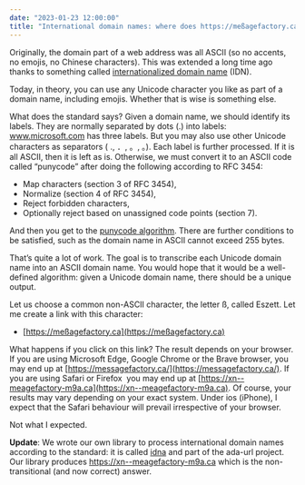 ```yaml
---
date: "2023-01-23 12:00:00"
title: "International domain names: where does https://meßagefactory.ca lead you?"
---
```




Originally, the domain part of a web address was all ASCII (so no accents, no emojis, no Chinese characters). This was extended a long time ago thanks to something called [internationalized domain name](https://en.wikipedia.org/wiki/Internationalized_domain_name) (IDN).

Today, in theory, you can use any Unicode character you like as part of a domain name, including emojis. Whether that is wise is something else.

What does the standard says? Given a domain name, we should identify its labels. They are normally separated by dots (.) into labels: www.microsoft.com has three labels. But you may also use other Unicode characters as separators (<span class="pl-c"> ., ．, 。, ｡). Each label is further processed. If it is all ASCII, then it is left as is. Otherwise, we must convert it to an ASCII code called &ldquo;punycode&rdquo; after doing the following according to RFC 3454:</span>

- Map characters (section 3 of <span class="pl-c">RFC 3454),</span>
- Normalize (section 4 of <span class="pl-c">RFC 3454),</span>
- Reject forbidden characters,
- <span class="pl-c">Optionally reject based on unassigned code points (section 7).</span>


And then you get to the [punycode algorithm](/lemire/blog/2023/01/04/emojis-in-domain-names-punycode-and-performance/). There are further conditions to be satisfied, such as the domain name in ASCII cannot exceed 255 bytes.

That&rsquo;s quite a lot of work. The goal is to transcribe each Unicode domain name into an ASCII domain name. You would hope that it would be a well-defined algorithm: given a Unicode domain name, there should be a unique output.

Let us choose a common non-ASCII character, the letter ß, called Eszett. Let me create a link with this character:

<li style="list-style-type: none;">

- [https://meßagefactory.ca](https://meßagefactory.ca)



What happens if you click on this link? The result depends on your browser. If you are using Microsoft Edge, Google Chrome or the Brave browser, you may end up at [https://messagefactory.ca/](https://messagefactory.ca/). If you are using Safari or Firefox  you may end up at [https://xn--meagefactory-m9a.ca](https://xn--meagefactory-m9a.ca). Of course, your results may vary depending on your exact system. Under ios (iPhone), I expect that the Safari behaviour will prevail irrespective of your browser.

Not what I expected.

__Update__: We wrote our own library to process international domain names according to the standard: it is called [idna](https://github.com/ada-url/idna) and part of the ada-url project. Our library produces https://xn--meagefactory-m9a.ca which is the non-transitional (and now correct) answer.


